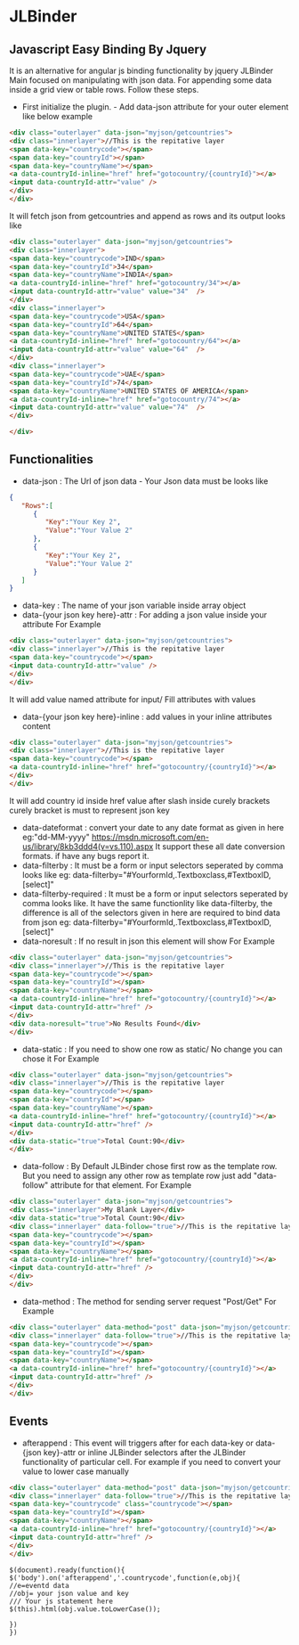 # JLBinder
## Javascript Easy Binding By Jquery
It is an alternative for angular js binding functionality by jquery
JLBinder Main focused on manipulating with json data.
For appending some data inside a grid view or table rows. Follow these steps.
* First initialize the plugin. - Add data-json attribute for your outer element like below example
```html
<div class="outerlayer" data-json="myjson/getcountries">
<div class="innerlayer">//This is the repitative layer
<span data-key="countrycode"></span>
<span data-key="countryId"></span>
<span data-key="countryName"></span>
<a data-countryId-inline="href" href="gotocountry/{countryId}"></a>
<input data-countryId-attr="value" />
</div>
</div>
```
It will fetch json from getcountries and append as rows and its output looks like
```html
<div class="outerlayer" data-json="myjson/getcountries">
<div class="innerlayer">
<span data-key="countrycode">IND</span>
<span data-key="countryId">34</span>
<span data-key="countryName">INDIA</span>
<a data-countryId-inline="href" href="gotocountry/34"></a>
<input data-countryId-attr="value" value="34"  />
</div>
<div class="innerlayer">
<span data-key="countrycode">USA</span>
<span data-key="countryId">64</span>
<span data-key="countryName">UNITED STATES</span>
<a data-countryId-inline="href" href="gotocountry/64"></a>
<input data-countryId-attr="value" value="64"  />
</div>
<div class="innerlayer">
<span data-key="countrycode">UAE</span>
<span data-key="countryId">74</span>
<span data-key="countryName">UNITED STATES OF AMERICA</span>
<a data-countryId-inline="href" href="gotocountry/74"></a>
<input data-countryId-attr="value" value="74"  />
</div>

</div>
```
## Functionalities
* data-json : The Url of json data - Your Json data must be looks like 
```json
{  
   "Rows":[  
      {  
         "Key":"Your Key 2",
         "Value":"Your Value 2"
      },
      {  
         "Key":"Your Key 2",
         "Value":"Your Value 2"
      }
   ]
}
```
* data-key : The name of your json variable inside array object
* data-{your json key here}-attr : For adding a json value inside your attribute
For Example 
```html
<div class="outerlayer" data-json="myjson/getcountries">
<div class="innerlayer">//This is the repitative layer
<span data-key="countrycode"></span>
<input data-countryId-attr="value" />
</div>
</div>
```
It will add value named attribute for input/ Fill attributes with values
* data-{your json key here}-inline : add values in your inline attributes content
```html
<div class="outerlayer" data-json="myjson/getcountries">
<div class="innerlayer">//This is the repitative layer
<span data-key="countrycode"></span>
<a data-countryId-inline="href" href="gotocountry/{countryId}"></a>
</div>
</div>
```
It will add country id inside href value after slash inside curely brackets
curely bracket is must to represent json key

* data-dateformat : convert your date to any date format as given in here 
eg:"dd-MM-yyyy"
https://msdn.microsoft.com/en-us/library/8kb3ddd4(v=vs.110).aspx
It support these all date conversion formats. if have any bugs report it.
* data-filterby : It must be a form or input selectors seperated by comma looks like
eg: data-filterby="#YourformId,.Textboxclass,#TextboxID,[select]"
* data-filterby-required : It must be a form or input selectors seperated by comma looks like. It have the same functionlity like data-filterby, the difference is all of the selectors given in here are required to bind data from json
eg: data-filterby="#YourformId,.Textboxclass,#TextboxID,[select]"
* data-noresult : If no result in json this element will show 
For Example
```html
<div class="outerlayer" data-json="myjson/getcountries">
<div class="innerlayer">//This is the repitative layer
<span data-key="countrycode"></span>
<span data-key="countryId"></span>
<span data-key="countryName"></span>
<a data-countryId-inline="href" href="gotocountry/{countryId}"></a>
<input data-countryId-attr="href" />
</div>
<div data-noresult="true">No Results Found</div>
</div>
```
* data-static : If you need to show one row as static/ No change you can chose it
For Example
```html
<div class="outerlayer" data-json="myjson/getcountries">
<div class="innerlayer">//This is the repitative layer
<span data-key="countrycode"></span>
<span data-key="countryId"></span>
<span data-key="countryName"></span>
<a data-countryId-inline="href" href="gotocountry/{countryId}"></a>
<input data-countryId-attr="href" />
</div>
<div data-static="true">Total Count:90</div>
</div>
```
* data-follow : By Default JLBinder chose first row as the template row. But you need to assign any other row as template row just add "data-follow" attribute for that element.
For Example
```html
<div class="outerlayer" data-json="myjson/getcountries">
<div class="innerlayer">My Blank Layer</div>
<div data-static="true">Total Count:90</div>
<div class="innerlayer" data-follow="true">//This is the repitative layer because data-follow attribute here
<span data-key="countrycode"></span>
<span data-key="countryId"></span>
<span data-key="countryName"></span>
<a data-countryId-inline="href" href="gotocountry/{countryId}"></a>
<input data-countryId-attr="href" />
</div>
</div>
```
* data-method : The method for sending server request "Post/Get"
For Example
```html
<div class="outerlayer" data-method="post" data-json="myjson/getcountries">
<div class="innerlayer" data-follow="true">//This is the repitative layer because data-follow attribute here
<span data-key="countrycode"></span>
<span data-key="countryId"></span>
<span data-key="countryName"></span>
<a data-countryId-inline="href" href="gotocountry/{countryId}"></a>
<input data-countryId-attr="href" />
</div>
</div>
```
## Events
* afterappend : This event will triggers after for each data-key or data-{json key}-attr or inline JLBinder selectors after the JLBinder functionality of particular cell.
For example if you need to convert your value to lower case manually
```html
<div class="outerlayer" data-method="post" data-json="myjson/getcountries">
<div class="innerlayer" data-follow="true">//This is the repitative layer because data-follow attribute here
<span data-key="countrycode" class="countrycode"></span>
<span data-key="countryId"></span>
<span data-key="countryName"></span>
<a data-countryId-inline="href" href="gotocountry/{countryId}"></a>
<input data-countryId-attr="href" />
</div>
</div>
```
```javscript
$(document).ready(function(){
$('body').on('afterappend','.countrycode',function(e,obj){
//e=eventd data
//obj= your json value and key
/// Your js statement here
$(this).html(obj.value.toLowerCase());

})
})
```

